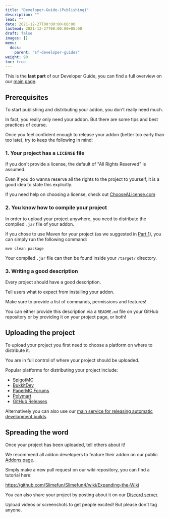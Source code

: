 ```yaml
---
title: "Developer-Guide-(Publishing)"
description: ""
lead: ""
date: 2021-12-27T00:00:00+08:00
lastmod: 2021-12-27T00:00:00+08:00
draft: false
images: []
menu: 
  docs:
    parent: "sf-developer-guides"
weight: 90
toc: true
---
```


This is the **last part** of our Developer Guide, you can find a full overview on our [main page](https://github.com/Slimefun/Slimefun4/wiki/Developer-Guide).

## Prerequisites

To start publishing and distributing your addon, you don't really need much.

In fact, you really only need your addon. But there are some tips and best practices of course.

Once you feel confident enough to release your addon (better too early than too late), try to keep the following in mind:

### 1. Your project has a `LICENSE` file

If you don't provide a license, the default of "All Rights Reserved" is assumed.

Even if you do wanna reserve all the rights to the project to yourself, it is a good idea to state this explicitly.

If you need help on choosing a license, check out [ChooseALicense.com](https://choosealicense.com/)

### 2. You know how to compile your project

In order to upload your project anywhere, you need to distribute the compiled `.jar` file of your addon.

If you chose to use Maven for your project (as we suggested in [Part 1](https://github.com/Slimefun/Wiki/blob/master/pages/Developer-Guide-(1-Project-Setup).md)), you can simply run the following command:

```console
mvn clean package
```

Your compiled `.jar` file can then be found inside your `/target/` directory.

### 3. Writing a good description

Every project should have a good description.

Tell users what to expect from installing your addon.

Make sure to provide a list of commands, permissions and features!

You can either provide this description via a `README.md` file on your GitHub repository or by providing it on your project page, or both!

## Uploading the project

To upload your project you first need to choose a platform on where to distribute it.

You are in full control of where your project should be uploaded.

Popular platforms for distributing your project include:

* [SpigotMC](https://www.spigotmc.org/resources/)
* [BukkitDev](https://dev.bukkit.org/bukkit-plugins)
* [PaperMC Forums](https://papermc.io/forums/c/plugin-releases/15)
* [Polymart](https://polymart.org/resources)
* [GitHub Releases](https://docs.github.com/en/free-pro-team@latest/github/administering-a-repository/managing-releases-in-a-repository#creating-a-release)

Alternatively you can also use our [main service for releasing automatic development builds](https://github.com/TheBusyBiscuit/builds#how-to-add-your-own-repository).

## Spreading the word

Once your project has been uploaded, tell others about it!

We recommend all addon developers to feature their addon on our public [Addons page](https://github.com/Slimefun/Slimefun4/wiki/Addons).

Simply make a new pull request on our wiki repository, you can find a tutorial here:

<https://github.com/Slimefun/Slimefun4/wiki/Expanding-the-Wiki>

You can also share your project by posting about it on our [Discord server](https://discord.gg/slimefun).

Upload videos or screenshots to get people excited! But please don't tag anyone.
